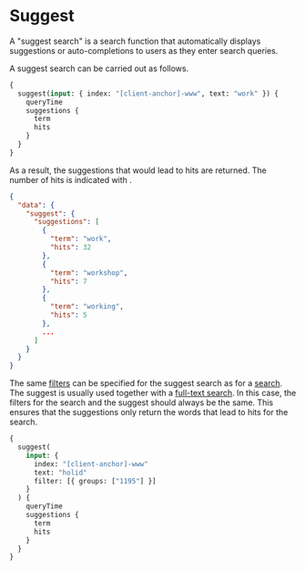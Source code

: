 # Suggest

A "suggest search" is a search function that automatically displays suggestions or auto-completions to users as they enter search queries.

A suggest search can be carried out as follows.

```graphql
{
  suggest(input: { index: "[client-anchor]-www", text: "work" }) {
    queryTime
    suggestions {
      term
      hits
    }
  }
}
```

As a result, the suggestions that would lead to hits are returned. The number of hits is indicated with .

```json
{
  "data": {
    "suggest": {
      "suggestions": [
        {
          "term": "work",
          "hits": 32
        },
        {
          "term": "workshop",
          "hits": 7
        },
        {
          "term": "working",
          "hits": 5
        },
        ...
      ]
    }
  }
}
```

The same [filters](filtered-search.md) can be specified for the suggest search as for a [search](index.md#). The suggest is usually used together with a [full-text search](index.md#full-text-search). In this case, the filters for the search and the suggest should always be the same. This ensures that the suggestions only return the words that lead to hits for the search.

```graphql
{
  suggest(
    input: {
      index: "[client-anchor]-www"
      text: "holid"
      filter: [{ groups: ["1195"] }]
    }
  ) {
    queryTime
    suggestions {
      term
      hits
    }
  }
}
```
